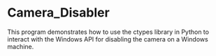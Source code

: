 # Camera_Disabler
This program demonstrates how to use the ctypes library in Python to interact with the Windows API for disabling the camera on a Windows machine.
